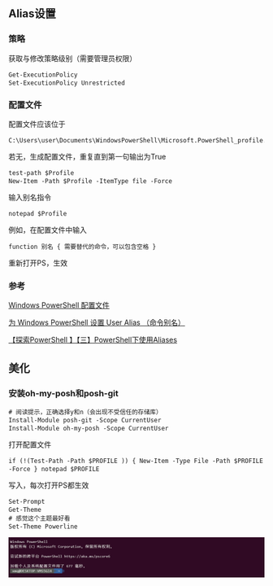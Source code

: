 ## Alias设置

### 策略
获取与修改策略级别（需要管理员权限）
```language
Get-ExecutionPolicy
Set-ExecutionPolicy Unrestricted
```

### 配置文件
配置文件应该位于
```language
C:\Users\user\Documents\WindowsPowerShell\Microsoft.PowerShell_profile.ps1
```

若无，生成配置文件，重复直到第一句输出为True
```language
test-path $Profile
New-Item -Path $Profile -ItemType file -Force
```
输入别名指令
```language
notepad $Profile
```
例如，在配置文件中输入
```language
function 别名 { 需要替代的命令，可以包含空格 }
```
重新打开PS，生效

### 参考
[Windows PowerShell 配置文件](https://forsenergy.com/zh-cn/windowspowershellhelp/html/9c82251c-6f0d-416a-9c3c-77838218531b.htm)

[为 Windows PowerShell 设置 User Alias （命令别名）](https://blog.vvzero.com/2019/07/22/set-user-alias-for-windows-PowerShell/)

[【探索PowerShell 】【三】PowerShell下使用Aliases](https://blog.51cto.com/marui/290067)

## 美化

### 安装oh-my-posh和posh-git
```language
# 阅读提示，正确选择y和n（会出现不受信任的存储库）
Install-Module posh-git -Scope CurrentUser
Install-Module oh-my-posh -Scope CurrentUser

```
打开配置文件
```language
if (!(Test-Path -Path $PROFILE )) { New-Item -Type File -Path $PROFILE -Force } notepad $PROFILE
```
写入，每次打开PS都生效
```language
Set-Prompt
Get-Theme
# 感觉这个主题最好看
Set-Theme Powerline
```
![PS主题效果](https://github.com/xmq1221/pic_storehouse/blob/master/my_note/%E5%B0%8F%E5%BF%83%E5%BE%97/1593311570.png)




